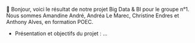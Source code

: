 👋 Bonjour, voici le résultat de notre projet Big Data & BI pour le groupe n°1.
Nous sommes Amandine André, Andréa Le Marec, Christine Endres et Anthony Alves, en formation POEC.

- Présentation et objectifs du projet :
...

<!---
Digi-group1/Digi-group1 is a ✨ special ✨ repository because its `README.md` (this file) appears on your GitHub profile.
You can click the Preview link to take a look at your changes.
--->
